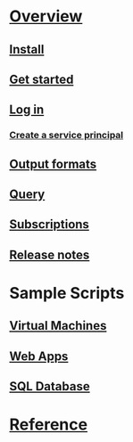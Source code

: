 # [Overview](overview.md)
## [Install](install-azure-cli.md)
## [Get started](get-started-with-azure-cli.md)
## [Log in](authenticate-azure-cli.md)
### [Create a service principal](create-an-azure-service-principal-azure-cli.md)
## [Output formats](format-output-azure-cli.md)
## [Query](query-azure-cli.md)
## [Subscriptions](manage-azure-subscriptions-azure-cli.md)
## [Release notes](release-notes-azure-cli.md)
# Sample Scripts
## [Virtual Machines](/azure/virtual-machines/virtual-machines-linux-cli-samples?toc=%2fcli%2fazure%2ftoc.json)
## [Web Apps](/azure/app-service/app-service-cli-samples?toc=%2fcli%2fazure%2ftoc.json)
## [SQL Database](/azure/sql-database/sql-database-cli-samples?toc=%2fcli%2fazure%2ftoc.json)
# [Reference](../docs-ref-autogen/refTOC.md)
